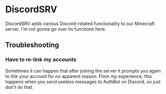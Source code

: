 # DiscordSRV

DiscordSRV adds various Discord-related functionality to our Minecraft server. I'm not gonna go over its functions here.

## Troubleshooting

### Have to re-link my accounts

Sometimes it can happen that after joining the server it prompts you again to link your account for no apparent reason. From my experience, this happens when you send useless messages to AuthBot on Discord, so just don't do that.
